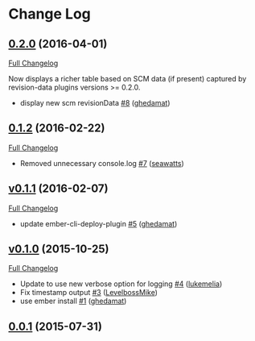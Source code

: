 # Change Log

## [0.2.0](https://github.com/ember-cli-deploy/ember-cli-deploy-display-revisions/tree/0.2.0) (2016-04-01)
[Full Changelog](https://github.com/ember-cli-deploy/ember-cli-deploy-display-revisions/compare/v0.1.2...0.2.0)

Now displays a richer table based on SCM data (if present) captured by revision-data plugins versions >= 0.2.0.

- display new scm revisionData [\#8](https://github.com/ember-cli-deploy/ember-cli-deploy-display-revisions/pull/8) ([ghedamat](https://github.com/ghedamat))

## [0.1.2](https://github.com/ember-cli-deploy/ember-cli-deploy-display-revisions/tree/0.1.2) (2016-02-22)
[Full Changelog](https://github.com/ember-cli-deploy/ember-cli-deploy-display-revisions/compare/v0.1.1...0.1.2)

- Removed unnecessary console.log [\#7](https://github.com/ember-cli-deploy/ember-cli-deploy-display-revisions/pull/7) ([seawatts](https://github.com/seawatts))

## [v0.1.1](https://github.com/ember-cli-deploy/ember-cli-deploy-display-revisions/tree/v0.1.1) (2016-02-07)
[Full Changelog](https://github.com/ember-cli-deploy/ember-cli-deploy-display-revisions/compare/v0.1.0...v0.1.1)

- update ember-cli-deploy-plugin [\#5](https://github.com/ember-cli-deploy/ember-cli-deploy-display-revisions/pull/5) ([ghedamat](https://github.com/ghedamat))

## [v0.1.0](https://github.com/ember-cli-deploy/ember-cli-deploy-display-revisions/tree/v0.1.0) (2015-10-25)
[Full Changelog](https://github.com/ember-cli-deploy/ember-cli-deploy-display-revisions/compare/0.0.1...v0.1.0)

- Update to use new verbose option for logging [\#4](https://github.com/ember-cli-deploy/ember-cli-deploy-display-revisions/pull/4) ([lukemelia](https://github.com/lukemelia))
- Fix timestamp output [\#3](https://github.com/ember-cli-deploy/ember-cli-deploy-display-revisions/pull/3) ([LevelbossMike](https://github.com/LevelbossMike))
- use ember install [\#1](https://github.com/ember-cli-deploy/ember-cli-deploy-display-revisions/pull/1) ([ghedamat](https://github.com/ghedamat))

## [0.0.1](https://github.com/ember-cli-deploy/ember-cli-deploy-display-revisions/tree/0.0.1) (2015-07-31)

